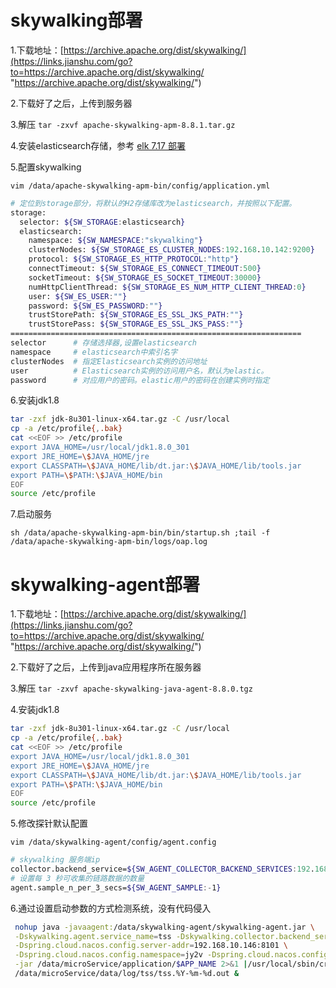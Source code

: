 

# skywalking部署

1.下载地址：[https://archive.apache.org/dist/skywalking/](https://links.jianshu.com/go?to=https://archive.apache.org/dist/skywalking/ "https://archive.apache.org/dist/skywalking/")

2.下载好了之后，上传到服务器

3.解压 `tar -zxvf apache-skywalking-apm-8.8.1.tar.gz`

4.安装elasticsearch存储，参考 [elk 7.17 部署](../elk/elk%207.17%20部署.md)

5.配置skywalking

`vim /data/apache-skywalking-apm-bin/config/application.yml `

```bash
# 定位到storage部分，将默认的H2存储库改为elasticsearch，并按照以下配置。
storage:
  selector: ${SW_STORAGE:elasticsearch}
  elasticsearch:
    namespace: ${SW_NAMESPACE:"skywalking"}
    clusterNodes: ${SW_STORAGE_ES_CLUSTER_NODES:192.168.10.142:9200}
    protocol: ${SW_STORAGE_ES_HTTP_PROTOCOL:"http"}
    connectTimeout: ${SW_STORAGE_ES_CONNECT_TIMEOUT:500}
    socketTimeout: ${SW_STORAGE_ES_SOCKET_TIMEOUT:30000}
    numHttpClientThread: ${SW_STORAGE_ES_NUM_HTTP_CLIENT_THREAD:0}
    user: ${SW_ES_USER:""}
    password: ${SW_ES_PASSWORD:""}
    trustStorePath: ${SW_STORAGE_ES_SSL_JKS_PATH:""}
    trustStorePass: ${SW_STORAGE_ES_SSL_JKS_PASS:""}
=================================================================
selector      # 存储选择器,设置elasticsearch
namespace     # elasticsearch中索引名字
clusterNodes  # 指定Elasticsearch实例的访问地址
user          # Elasticsearch实例的访问用户名，默认为elastic。
password      # 对应用户的密码。elastic用户的密码在创建实例时指定
```

6.安装jdk1.8

```bash
tar -zxf jdk-8u301-linux-x64.tar.gz -C /usr/local
cp -a /etc/profile{,.bak}
cat <<EOF >> /etc/profile 
export JAVA_HOME=/usr/local/jdk1.8.0_301
export JRE_HOME=\$JAVA_HOME/jre
export CLASSPATH=\$JAVA_HOME/lib/dt.jar:\$JAVA_HOME/lib/tools.jar
export PATH=\$PATH:\$JAVA_HOME/bin
EOF
source /etc/profile
```

7.启动服务

`sh /data/apache-skywalking-apm-bin/bin/startup.sh ;tail -f /data/apache-skywalking-apm-bin/logs/oap.log`

# skywalking-agent部署

1.下载地址：[https://archive.apache.org/dist/skywalking/](https://links.jianshu.com/go?to=https://archive.apache.org/dist/skywalking/ "https://archive.apache.org/dist/skywalking/")

2.下载好了之后，上传到java应用程序所在服务器

3.解压 `tar -zxvf apache-skywalking-java-agent-8.8.0.tgz`

4.安装jdk1.8

```bash
tar -zxf jdk-8u301-linux-x64.tar.gz -C /usr/local
cp -a /etc/profile{,.bak}
cat <<EOF >> /etc/profile 
export JAVA_HOME=/usr/local/jdk1.8.0_301
export JRE_HOME=\$JAVA_HOME/jre
export CLASSPATH=\$JAVA_HOME/lib/dt.jar:\$JAVA_HOME/lib/tools.jar
export PATH=\$PATH:\$JAVA_HOME/bin
EOF
source /etc/profile
```

5.修改探针默认配置&#x20;

`vim /data/skywalking-agent/config/agent.config`

```bash
# skywalking 服务端ip
collector.backend_service=${SW_AGENT_COLLECTOR_BACKEND_SERVICES:192.168.10.142:11800}
# 设置每 3 秒可收集的链路数据的数量
agent.sample_n_per_3_secs=${SW_AGENT_SAMPLE:-1}
```

6.通过设置启动参数的方式检测系统，没有代码侵入

```bash
 nohup java -javaagent:/data/skywalking-agent/skywalking-agent.jar \
 -Dskywalking.agent.service_name=tss -Dskywalking.collector.backend_service=192.168.10.142:11800 \
 -Dspring.cloud.nacos.config.server-addr=192.168.10.146:8101 \
 -Dspring.cloud.nacos.config.namespace=jy2v -Dspring.cloud.nacos.config.enabled=true \
 -jar /data/microService/application/$APP_NAME 2>&1 |/usr/local/sbin/cronolog \
 /data/microService/data/log/tss/tss.%Y-%m-%d.out &
```
